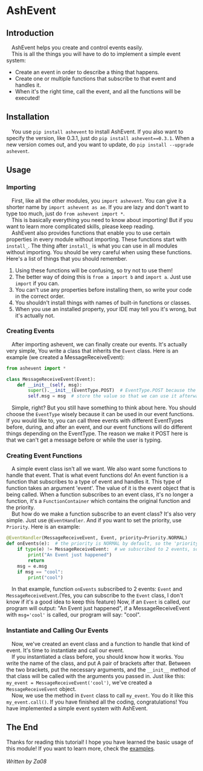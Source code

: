 # AshEvent

## Introduction
&emsp;AshEvent helps you create and control events easily.  
&emsp;This is all the things you will have to do to implement a simple event system:  
 - Create an event in order to describe a thing that happens.
 - Create one or multiple functions that subscribe to that event and handles it.
 - When it's the right time, call the event, and all the functions will be executed!

## Installation
&emsp;You use `pip install ashevent` to install AshEvent. If you also want to specify the version, like 0.3.1, just do `pip install ashevent==0.3.1`. When a new version comes out, and you want to update, do `pip install --upgrade ashevent`.

## Usage

### Importing
&emsp;First, like all the other modules, you `import ashevent`. You can give it a shorter name by `import ashevent as ae`. If you are lazy and don't want to type too much, just do `from ashevent import *`.  
&emsp;This is basically everything you need to know about importing! But if you want to learn more complicated skills, please keep reading.  
&emsp;AshEvent also provides functions that enable you to use certain properties in every module without importing. These functions start with `install_`. The thing after `install_` is what you can use in all modules without importing. You should be very careful when using these functions. Here's a list of things that you should remember.

1. Using these functions will be confusing, so try not to use them!
2. The better way of doing this is `from a import b` and `import a`. Just use `import` if you can.
3. You can't use any properties before installing them, so write your code in the correct order.
4. You shouldn't install things with names of built-in functions or classes.
5. When you use an installed property, your IDE may tell you it's wrong, but it's actually not.

### Creating Events
&emsp;After importing ashevent, we can finally create our events. It's actually very simple, You write a class that inherits the `Event` class. Here is an example (we created a MessageReceiveEvent):
```python
from ashevent import *

class MessageReceiveEvent(Event):
    def __init__(self, msg):
        super().__init__(EventType.POST)  # EventType.POST because the event happens after the user types a message.
        self.msg = msg  # store the value so that we can use it afterwards.
```
&emsp;Simple, right? But you still have something to think about here. You should choose the `EventType` wisely because it can be used in our event functions. If you would like to, you can call three events with different EventTypes before, during, and after an event, and our event functions will do different things depending on the EventType. The reason we make it POST here is that we can't get a message before or while the user is typing.

### Creating Event Functions 
&emsp;A simple event class isn't all we want. We also want some functions to handle that event. That is what event functions do! An event function is a function that subscribes to a type of event and handles it. This type of function takes an argument 'event'. The value of it is the event object that is being called. When a function subscribes to an event class, it's no longer a function, it's a `FunctionContainer` which contains the original function and the priority.   
&emsp;But how do we make a function subscribe to an event class? It's also very simple. Just use `@EventHandler`. And if you want to set the priority, use `Priority`. Here is an example:
```python
@EventHandler(MessageReceiveEvent, Event, priority=Priority.NORMAL)
def onEvents(e):  # the priority is NORMAL by default, so the 'priority=Priority.NORMAL' is unnecessary here.
    if type(e) != MessageReceiveEvent:  # we subscribed to 2 events, so we should check this.
        print("An Event just happened")
        return
    msg = e.msg
    if msg == "cool":
        print("cool")
```
&emsp;In that example, function `onEvents` subscribed to 2 events: `Event` and `MessageReceiveEvent`.(Yes, you can subscribe to the `Event` class, I don't know if it's a good idea to keep this feature) Now, if an `Event` is called, our program will output: "An Event just happened", if a MessageReceiveEvent with `msg='cool'` is called, our program will say: "cool".

### Instantiate and Calling Our Events
&emsp;Now, we've created an event class and a function to handle that kind of event. It's time to instantiate and call our event.  
&emsp;If you instantiated a class before, you should know how it works. You write the name of the class, and put A pair of brackets after that. Between the two brackets, put the necessary arguments, and the `__init__` method of that class will be called with the arguments you passed in. Just like this: `my_event = MessageReceiveEvent('cool')`, we've created a `MessageReceiveEvent` object.  
&emsp;Now, we use the method in `Event` class to call `my_event`. You do it like this `my_event.call()`. If you have finished all the coding, congratulations! You have implemented a simple event system with AshEvent. 


## The End
Thanks for reading this tutorial! I hope you have learned the basic usage of this module! If you want to learn more, check the [examples](https://github.com/The-Ash-Team/AshEvent/tree/main/examples).  
<br>
_Written by Za08_